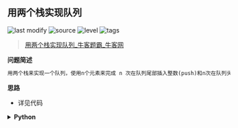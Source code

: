 ## 用两个栈实现队列
<!--START_SECTION:badge-->

![last modify](https://img.shields.io/static/v1?label=last%20modify&message=2022-10-07%2018%3A30%3A25&color=yellowgreen&style=flat-square)
![source](https://img.shields.io/static/v1?label=source&message=%E7%89%9B%E5%AE%A2&color=green&style=flat-square)
![level](https://img.shields.io/static/v1?label=level&message=%E7%AE%80%E5%8D%95&color=yellow&style=flat-square)
![tags](https://img.shields.io/static/v1?label=tags&message=%E6%A0%88&color=orange&style=flat-square)

<!--END_SECTION:badge-->
<!--info
tags: [栈]
source: 牛客
level: 简单
number: '0076'
name: 用两个栈实现队列
companies: []
-->

> [用两个栈实现队列_牛客题霸_牛客网](https://www.nowcoder.com/practice/54275ddae22f475981afa2244dd448c6)

<summary><b>问题简述</b></summary>

```txt
用两个栈来实现一个队列，使用n个元素来完成 n 次在队列尾部插入整数(push)和n次在队列头部删除整数(pop)的功能。 队列中的元素为int类型。保证操作合法，即保证pop操作时队列内已有元素。
```

<!-- 
<details><summary><b>详细描述</b></summary>

```txt
```

</details>
-->


<!-- <div align="center"><img src="../../../_assets/xxx.png" height="300" /></div> -->

<summary><b>思路</b></summary>

- 详见代码

<details><summary><b>Python</b></summary>

```python
# -*- coding:utf-8 -*-
class Solution:
    def __init__(self):
        self.s1 = []
        self.s2 = []

    def push(self, node):
        self.s1.append(node)
        
    def pop(self):
        # if self.s2:
        #     return self.s2.pop()
        # else:
        #     while self.s1:
        #         self.s2.append(self.s1.pop())
        #     return self.s2.pop()

        # 更简洁的写法
        if not self.s2:
            while self.s1:
                self.s2.append(self.s1.pop())
        return self.s2.pop()
        

```

</details>

